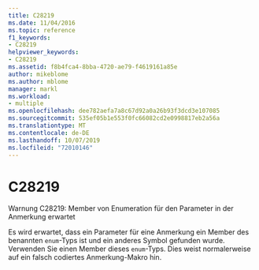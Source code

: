 ```yaml
---
title: C28219
ms.date: 11/04/2016
ms.topic: reference
f1_keywords:
- C28219
helpviewer_keywords:
- C28219
ms.assetid: f8b4fca4-8bba-4720-ae79-f4619161a85e
author: mikeblome
ms.author: mblome
manager: markl
ms.workload:
- multiple
ms.openlocfilehash: dee782aefa7a8c67d92a0a26b93f3dcd3e107085
ms.sourcegitcommit: 535ef05b1e553f0fc66082cd2e0998817eb2a56a
ms.translationtype: MT
ms.contentlocale: de-DE
ms.lasthandoff: 10/07/2019
ms.locfileid: "72010146"
---
```

# <a name="c28219"></a>C28219
Warnung C28219: Member von Enumeration für den Parameter in der Anmerkung erwartet

 Es wird erwartet, dass ein Parameter für eine Anmerkung ein Member des benannten `enum`-Typs ist und ein anderes Symbol gefunden wurde. Verwenden Sie einen Member dieses `enum`-Typs. Dies weist normalerweise auf ein falsch codiertes Anmerkung-Makro hin.